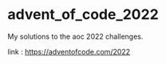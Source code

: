 # advent_of_code_2022
My solutions to the aoc 2022 challenges.

link : https://adventofcode.com/2022
